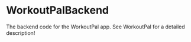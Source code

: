 # WorkoutPalBackend
The backend code for the WorkoutPal app. See WorkoutPal for a detailed description! 
